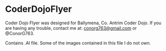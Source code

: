 # CoderDojoFlyer

Coder Dojo Flyer was designed for Ballymena, Co. Antrim Coder Dojo.  If you are having any trouble, contact me at: conorg763@gmail.com or @ConorG763.

Contains .AI file.  Some of the images contained in this file I do not own.
